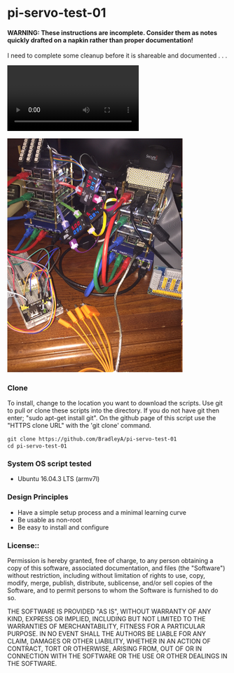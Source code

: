 # pi-servo-test-01

#### WARNING: These instructions are incomplete. Consider them as notes quickly drafted on a napkin rather than proper documentation!

I need to complete some cleanup before it is shareable and documented . . .

![Click this link, then click 'view raw' to see servo test 1](images/IMG_2873.MOV)


<img id="image_respberry_setup" src="images/IMG_2803.JPG" width="400" >


### Clone

To install, change to the location you want to download the scripts. Use git to pull or clone these scripts into the directory. If you do not have git then enter; "sudo apt-get install git". On the github page of this script use the "HTTPS clone URL" with the 'git clone' command.

    git clone https://github.com/BradleyA/pi-servo-test-01
    cd pi-servo-test-01

### System OS script tested
 * Ubuntu 16.04.3 LTS (armv7l)


### Design Principles
 * Have a simple setup process and a minimal learning curve
 * Be usable as non-root
 * Be easy to install and configure


### License::

Permission is hereby granted, free of charge, to any person obtaining a copy of this software, associated documentation, and files (the "Software") without restriction, including without limitation of rights to use, copy, modify, merge, publish, distribute, sublicense, and/or sell copies of the Software, and to permit persons to whom the Software is furnished to do so.

THE SOFTWARE IS PROVIDED "AS IS", WITHOUT WARRANTY OF ANY KIND, EXPRESS OR IMPLIED, INCLUDING BUT NOT LIMITED TO THE WARRANTIES OF MERCHANTABILITY, FITNESS FOR A PARTICULAR PURPOSE. IN NO EVENT SHALL THE AUTHORS BE LIABLE FOR ANY CLAIM, DAMAGES OR OTHER LIABILITY, WHETHER IN AN ACTION OF CONTRACT, TORT OR OTHERWISE, ARISING FROM, OUT OF OR IN CONNECTION WITH THE SOFTWARE OR THE USE OR OTHER DEALINGS IN THE SOFTWARE.
